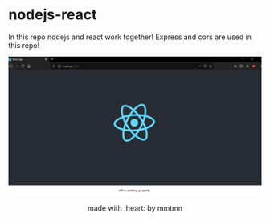# nodejs-react
In this repo nodejs and react work together! Express and cors are used in this repo!

<div align=center>


![Image of nodejs-react working](https://github.com/mmtmn/nodejs-react/blob/master/images/preview.png)



</div>

<p align="center">made with :heart: by mmtmn</p>
